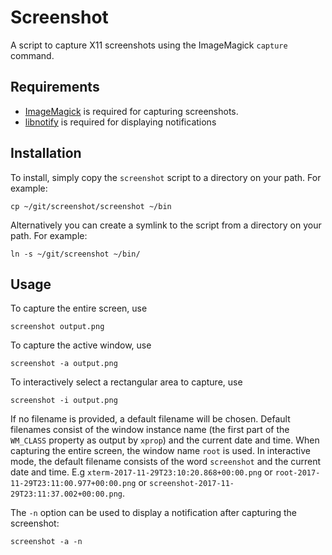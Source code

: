 # Screenshot

A script to capture X11 screenshots using the ImageMagick `capture` command.

## Requirements

* [ImageMagick](http://www.imagemagick.org/script/index.php) is required for
  capturing screenshots.
* [libnotify](https://git.gnome.org/browse/libnotify) is required for
  displaying notifications

## Installation

To install, simply copy the `screenshot` script to a directory on your path.
For example:

    cp ~/git/screenshot/screenshot ~/bin

Alternatively you can create a symlink to the script from a directory on your
path. For example:

    ln -s ~/git/screenshot ~/bin/

## Usage

To capture the entire screen, use

    screenshot output.png

To capture the active window, use

    screenshot -a output.png

To interactively select a rectangular area to capture, use

    screenshot -i output.png

If no filename is provided, a default filename will be chosen. Default
filenames consist of the window instance name (the first part of the `WM_CLASS`
property as output by `xprop`) and the current date and time. When capturing
the entire screen, the window name `root` is used. In interactive mode, the
default filename consists of the word `screenshot` and the current date and
time. E.g `xterm-2017-11-29T23:10:20.868+00:00.png` or
`root-2017-11-29T23:11:00.977+00:00.png` or
`screenshot-2017-11-29T23:11:37.002+00:00.png`.

The `-n` option can be used to display a notification after capturing the
screenshot:

    screenshot -a -n
